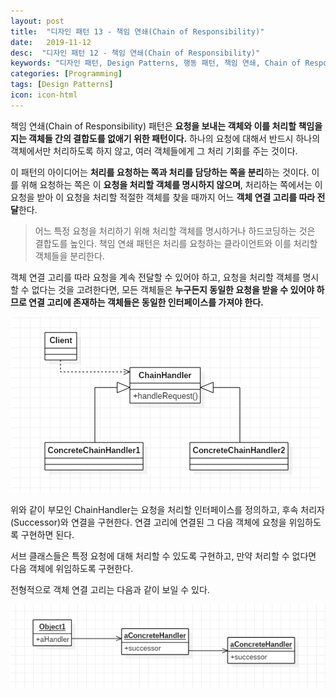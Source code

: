 ```yaml
---
layout: post
title:  "디자인 패턴 13 - 책임 연쇄(Chain of Responsibility)"
date:   2019-11-12
desc:  "디자인 패턴 12 - 책임 연쇄(Chain of Responsibility)"
keywords: "디자인 패턴, Design Patterns, 행동 패턴, 책임 연쇄, Chain of Responsibility"
categories: [Programming]
tags: [Design Patterns]
icon: icon-html
---
```


책임 연쇄(Chain of Responsibility) 패턴은 **요청을 보내는 객체와 이를 처리할 책임을 지는 객체들 간의 결합도를 없애기 위한 패턴이다.** 하나의 요청에 대해서 반드시 하나의 객체에서만 처리하도록 하지 않고, 여러 객체들에게 그 처리 기회를 주는 것이다.

이 패턴의 아이디어는 **처리를 요청하는 쪽과 처리를 담당하는 쪽을 분리**하는 것이다. 이를 위해 요청하는 쪽은 이 **요청을 처리할 객체를 명시하지 않으며**, 처리하는 쪽에서는 이 요청을 받아 이 요청을 처리할 적절한 객체를 찾을 때까지 어느 **객체 연결 고리를 따라 전달**한다.

> 어느 특정 요청을 처리하기 위해 처리할 객체를 명시하거나 하드코딩하는 것은 결합도를 높인다. 책임 연쇄 패턴은 처리를 요청하는 클라이언트와 이를 처리할 객체들을 분리한다.

객체 연결 고리를 따라 요청을 계속 전달할 수 있어야 하고, 요청을 처리할 객체를 명시할 수 없다는 것을 고려한다면, 모든 객체들은 **누구든지 동일한 요청을 받을 수 있어야 하므로 연결 고리에 존재하는 객체들은 동일한 인터페이스를 가져야 한다.**

![00.png](/static/assets/img/blog/programming/2019-11-12-design_patterns_13/00.png)

위와 같이 부모인 ChainHandler는 요청을 처리할 인터페이스를 정의하고, 후속 처리자(Successor)와 연결을 구현한다. 연결 고리에 연결된 그 다음 객체에 요청을 위임하도록 구현하면 된다.

서브 클래스들은 특정 요청에 대해 처리할 수 있도록 구현하고, 만약 처리할 수 없다면 다음 객체에 위임하도록 구현한다.

전형적으로 객체 연결 고리는 다음과 같이 보일 수 있다.

![01.png](/static/assets/img/blog/programming/2019-11-12-design_patterns_13/01.png)